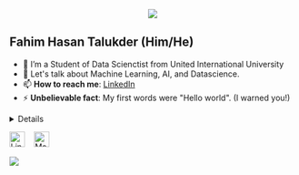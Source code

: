 <p align="center"><img src="https://i.imgur.com/A6bWGFl.gif"/></p>

## Fahim Hasan Talukder (Him/He) 
- 🔭 I’m a Student of Data Scienctist from United International University
- 💬 Let's talk about Machine Learning, AI, and Datascience.
- 📫 **How to reach me**:  [LinkedIn](https://www.linkedin.com/in/fahimhasantalukder/)
- ⚡ **Unbelievable fact**: My first words were "Hello world". (I warned you!)

<details>


### Little More About Me  

I am very much a kid at heart, love to cook my brain, listen to jazz :saxophone:	and play video games :video_game:. I love meeting new people and learning new things, so please feel free to say hello and share a story with me. I'm good at Team Building and collaboration. My secret sauce is getting people excited about the things I'm excited about. 

### Programming Languages :scroll:

<img height="32" width="32" src="https://cdn.thekrishna.in/img/icon/python.svg" />&nbsp; 

### Database Systems :bar_chart:

<img height="32" width="32" src="https://cdn.thekrishna.in/img/icon/mysql.svg" />&nbsp; 

### Tools and Frameworks :hammer:

<img height="32" width="32" src="https://cdn.thekrishna.in/img/icon/tensorflow.svg" />&nbsp; 

 
<br></details>
<!-- footer --!>

    <a id="LinkedIn" href="https://www.linkedin.com/in/fahimhasantalukder/"><img width="27px" src="https://thekrishna.in/K-Kraken/img/linkedin.png" alt="LinkedIn" /></a> 
    &nbsp;&nbsp;
    <a id="Mail" href="mailto:mrfahimtalukder@gmail.com"><img width="27px" src="https://thekrishna.in/K-Kraken/img/mail.png?" alt="Mail"/></a>
</p>
<img src="https://imgur.com/rilHVxA.png"/>
